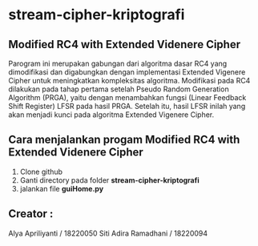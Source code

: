 # stream-cipher-kriptografi

## Modified RC4 with Extended Videnere Cipher
Parogram ini merupakan gabungan dari algoritma dasar RC4 yang dimodifikasi dan digabungkan dengan implementasi Extended Vigenere Cipher untuk meningkatkan kompleksitas algoritma. Modifikasi pada RC4 dilakukan pada tahap pertama setelah Pseudo Random Generation Algorithm (PRGA), yaitu dengan menambahkan fungsi (Linear Feedback Shift Register) LFSR pada hasil PRGA. Setelah itu, hasil LFSR inilah yang akan menjadi kunci pada algoritma Extended Vigenere Cipher.

## Cara menjalankan progam Modified RC4 with Extended Videnere Cipher
1. Clone github
2. Ganti directory pada folder **stream-cipher-kriptografi**
3. jalankan file **guiHome.py**
 
## Creator :
Alya Apriliyanti 	/ 18220050
Siti Adira Ramadhani	 /  18220094
